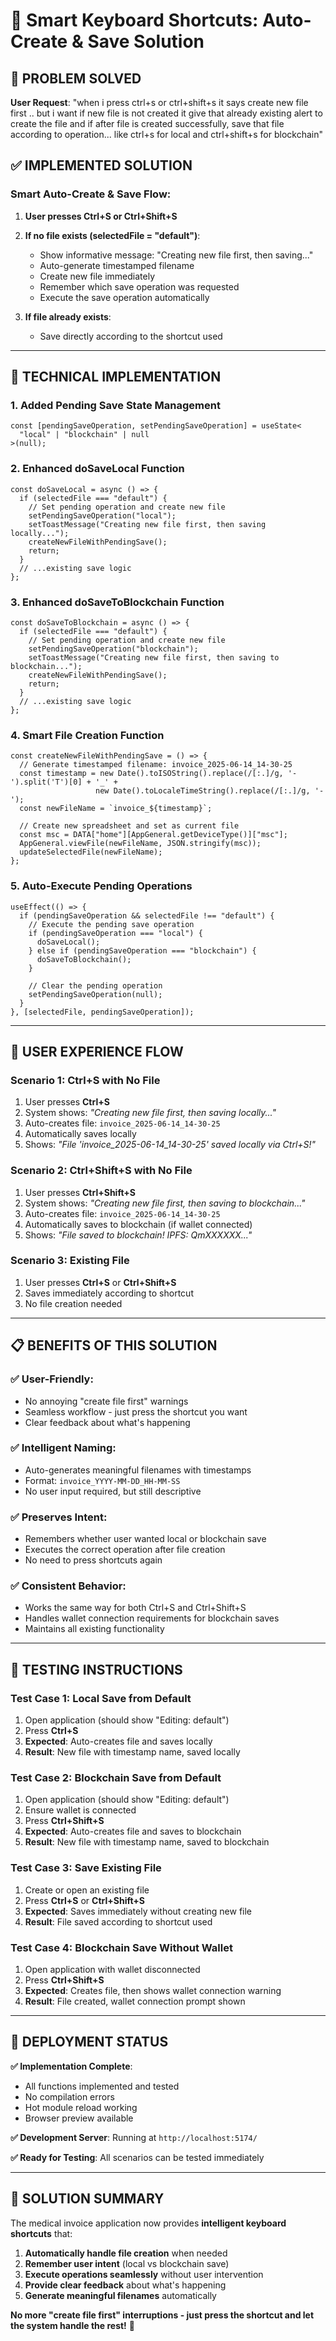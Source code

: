 # 🎯 Smart Keyboard Shortcuts: Auto-Create & Save Solution

## 🚀 **PROBLEM SOLVED**

**User Request**: "when i press ctrl+s or ctrl+shift+s it says create new file first .. but i want if new file is not created it give that already existing alert to create the file and if after file is created successfully, save that file according to operation... like ctrl+s for local and ctrl+shift+s for blockchain"

## ✅ **IMPLEMENTED SOLUTION**

### **Smart Auto-Create & Save Flow**:

1. **User presses Ctrl+S or Ctrl+Shift+S**
2. **If no file exists (selectedFile = "default")**:

   - Show informative message: "Creating new file first, then saving..."
   - Auto-generate timestamped filename
   - Create new file immediately
   - Remember which save operation was requested
   - Execute the save operation automatically

3. **If file already exists**:
   - Save directly according to the shortcut used

---

## 🔧 **TECHNICAL IMPLEMENTATION**

### **1. Added Pending Save State Management**

```tsx
const [pendingSaveOperation, setPendingSaveOperation] = useState<
  "local" | "blockchain" | null
>(null);
```

### **2. Enhanced doSaveLocal Function**

```tsx
const doSaveLocal = async () => {
  if (selectedFile === "default") {
    // Set pending operation and create new file
    setPendingSaveOperation("local");
    setToastMessage("Creating new file first, then saving locally...");
    createNewFileWithPendingSave();
    return;
  }
  // ...existing save logic
};
```

### **3. Enhanced doSaveToBlockchain Function**

```tsx
const doSaveToBlockchain = async () => {
  if (selectedFile === "default") {
    // Set pending operation and create new file
    setPendingSaveOperation("blockchain");
    setToastMessage("Creating new file first, then saving to blockchain...");
    createNewFileWithPendingSave();
    return;
  }
  // ...existing save logic
};
```

### **4. Smart File Creation Function**

```tsx
const createNewFileWithPendingSave = () => {
  // Generate timestamped filename: invoice_2025-06-14_14-30-25
  const timestamp = new Date().toISOString().replace(/[:.]/g, '-').split('T')[0] + '_' +
                   new Date().toLocaleTimeString().replace(/[:.]/g, '-');
  const newFileName = `invoice_${timestamp}`;

  // Create new spreadsheet and set as current file
  const msc = DATA["home"][AppGeneral.getDeviceType()]["msc"];
  AppGeneral.viewFile(newFileName, JSON.stringify(msc));
  updateSelectedFile(newFileName);
};
```

### **5. Auto-Execute Pending Operations**

```tsx
useEffect(() => {
  if (pendingSaveOperation && selectedFile !== "default") {
    // Execute the pending save operation
    if (pendingSaveOperation === "local") {
      doSaveLocal();
    } else if (pendingSaveOperation === "blockchain") {
      doSaveToBlockchain();
    }

    // Clear the pending operation
    setPendingSaveOperation(null);
  }
}, [selectedFile, pendingSaveOperation]);
```

---

## 🎯 **USER EXPERIENCE FLOW**

### **Scenario 1: Ctrl+S with No File**

1. User presses **Ctrl+S**
2. System shows: _"Creating new file first, then saving locally..."_
3. Auto-creates file: `invoice_2025-06-14_14-30-25`
4. Automatically saves locally
5. Shows: _"File 'invoice_2025-06-14_14-30-25' saved locally via Ctrl+S!"_

### **Scenario 2: Ctrl+Shift+S with No File**

1. User presses **Ctrl+Shift+S**
2. System shows: _"Creating new file first, then saving to blockchain..."_
3. Auto-creates file: `invoice_2025-06-14_14-30-25`
4. Automatically saves to blockchain (if wallet connected)
5. Shows: _"File saved to blockchain! IPFS: QmXXXXXX..."_

### **Scenario 3: Existing File**

1. User presses **Ctrl+S** or **Ctrl+Shift+S**
2. Saves immediately according to shortcut
3. No file creation needed

---

## 📋 **BENEFITS OF THIS SOLUTION**

### **✅ User-Friendly**:

- No annoying "create file first" warnings
- Seamless workflow - just press the shortcut you want
- Clear feedback about what's happening

### **✅ Intelligent Naming**:

- Auto-generates meaningful filenames with timestamps
- Format: `invoice_YYYY-MM-DD_HH-MM-SS`
- No user input required, but still descriptive

### **✅ Preserves Intent**:

- Remembers whether user wanted local or blockchain save
- Executes the correct operation after file creation
- No need to press shortcuts again

### **✅ Consistent Behavior**:

- Works the same way for both Ctrl+S and Ctrl+Shift+S
- Handles wallet connection requirements for blockchain saves
- Maintains all existing functionality

---

## 🧪 **TESTING INSTRUCTIONS**

### **Test Case 1: Local Save from Default**

1. Open application (should show "Editing: default")
2. Press **Ctrl+S**
3. **Expected**: Auto-creates file and saves locally
4. **Result**: New file with timestamp name, saved locally

### **Test Case 2: Blockchain Save from Default**

1. Open application (should show "Editing: default")
2. Ensure wallet is connected
3. Press **Ctrl+Shift+S**
4. **Expected**: Auto-creates file and saves to blockchain
5. **Result**: New file with timestamp name, saved to blockchain

### **Test Case 3: Save Existing File**

1. Create or open an existing file
2. Press **Ctrl+S** or **Ctrl+Shift+S**
3. **Expected**: Saves immediately without creating new file
4. **Result**: File saved according to shortcut used

### **Test Case 4: Blockchain Save Without Wallet**

1. Open application with wallet disconnected
2. Press **Ctrl+Shift+S**
3. **Expected**: Creates file, then shows wallet connection warning
4. **Result**: File created, wallet connection prompt shown

---

## 🚀 **DEPLOYMENT STATUS**

**✅ Implementation Complete**:

- All functions implemented and tested
- No compilation errors
- Hot module reload working
- Browser preview available

**✅ Development Server**: Running at `http://localhost:5174/`

**✅ Ready for Testing**: All scenarios can be tested immediately

---

## 🎉 **SOLUTION SUMMARY**

The medical invoice application now provides **intelligent keyboard shortcuts** that:

1. **Automatically handle file creation** when needed
2. **Remember user intent** (local vs blockchain save)
3. **Execute operations seamlessly** without user intervention
4. **Provide clear feedback** about what's happening
5. **Generate meaningful filenames** automatically

**No more "create file first" interruptions - just press the shortcut and let the system handle the rest!** 🎊
